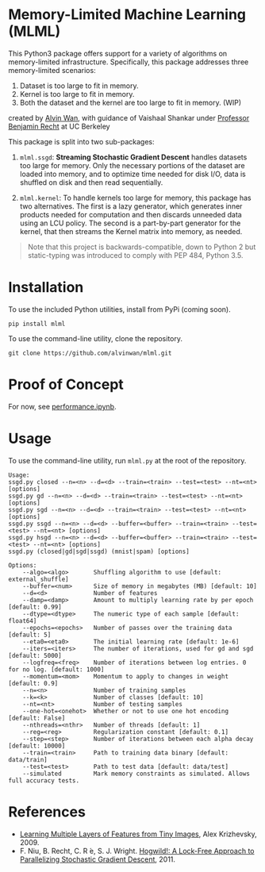 # Memory-Limited Machine Learning (MLML)

This Python3 package offers support for a variety of algorithms on
memory-limited infrastructure. Specifically, this package addresses
three memory-limited scenarios:

1. Dataset is too large to fit in memory.
2. Kernel is too large to fit in memory.
3. Both the dataset and the kernel are too large to fit in memory. (WIP)

created by [Alvin Wan](http://alvinwan.com), with guidance of 
Vaishaal Shankar under 
[Professor Benjamin Recht](https://people.eecs.berkeley.edu/~brecht/) 
at UC Berkeley

This package is split into two sub-packages:

1. `mlml.ssgd`: **Streaming Stochastic Gradient Descent** handles 
datasets too large for memory. Only the necessary portions of 
the dataset are loaded into memory, and to optimize time needed for
disk I/O, data is shuffled on disk and then read sequentially.

2. `mlml.kernel`: To handle kernels too large for memory, this package
has two alternatives. The first is a lazy generator, which generates
inner products needed for computation and then discards unneeded data
using an LCU policy. The second is a part-by-part generator for the
kernel, that then streams the Kernel matrix into memory, as needed.

> Note that this project is backwards-compatible, down to Python 2 but
static-typing was introduced to comply with PEP 484, Python 3.5.

# Installation

To use the included Python utilities, install from PyPi (coming soon).

    pip install mlml

To use the command-line utility, clone the repository.

    git clone https://github.com/alvinwan/mlml.git
    
# Proof of Concept

For now, see [performance.ipynb](https://github.com/alvinwan/mlml/blob/master/demos/performance.ipynb).

# Usage

To use the command-line utility, run `mlml.py` at the root of the 
repository.

    Usage:
    ssgd.py closed --n=<n> --d=<d> --train=<train> --test=<test> --nt=<nt> [options]
    ssgd.py gd --n=<n> --d=<d> --train=<train> --test=<test> --nt=<nt> [options]
    ssgd.py sgd --n=<n> --d=<d> --train=<train> --test=<test> --nt=<nt> [options]
    ssgd.py ssgd --n=<n> --d=<d> --buffer=<buffer> --train=<train> --test=<test> --nt=<nt> [options]
    ssgd.py hsgd --n=<n> --d=<d> --buffer=<buffer> --train=<train> --test=<test> --nt=<nt> [options]
    ssgd.py (closed|gd|sgd|ssgd) (mnist|spam) [options]

    Options:
        --algo=<algo>       Shuffling algorithm to use [default: external_shuffle]
        --buffer=<num>      Size of memory in megabytes (MB) [default: 10]
        --d=<d>             Number of features
        --damp=<damp>       Amount to multiply learning rate by per epoch [default: 0.99]
        --dtype=<dtype>     The numeric type of each sample [default: float64]
        --epochs=<epochs>   Number of passes over the training data [default: 5]
        --eta0=<eta0>       The initial learning rate [default: 1e-6]
        --iters=<iters>     The number of iterations, used for gd and sgd [default: 5000]
        --logfreq=<freq>    Number of iterations between log entries. 0 for no log. [default: 1000]
        --momentum=<mom>    Momentum to apply to changes in weight [default: 0.9]
        --n=<n>             Number of training samples
        --k=<k>             Number of classes [default: 10]
        --nt=<nt>           Number of testing samples
        --one-hot=<onehot>  Whether or not to use one hot encoding [default: False]
        --nthreads=<nthr>   Number of threads [default: 1]
        --reg=<reg>         Regularization constant [default: 0.1]
        --step=<step>       Number of iterations between each alpha decay [default: 10000]
        --train=<train>     Path to training data binary [default: data/train]
        --test=<test>       Path to test data [default: data/test]
        --simulated         Mark memory constraints as simulated. Allows full accuracy tests.
        
# References

- [Learning Multiple Layers of Features from Tiny Images](https://www.cs.toronto.edu/~kriz/learning-features-2009-TR.pdf), Alex Krizhevsky, 2009.
- F. Niu, B. Recht, C. R ́e, S. J. Wright. [Hogwild!: A Lock-Free Approach to Parallelizing Stochastic Gradient Descent](https://people.eecs.berkeley.edu/~brecht/papers/hogwildTR.pdf), 2011.

